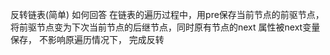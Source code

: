 反转链表(简单) 如何回答
在链表的遍历过程中，用pre保存当前节点的前驱节点， 将前驱节点变为下次当前节点的后继节点，同时原有节点的next 属性被next变量保存， 不影响原遍历情况下， 完成反转